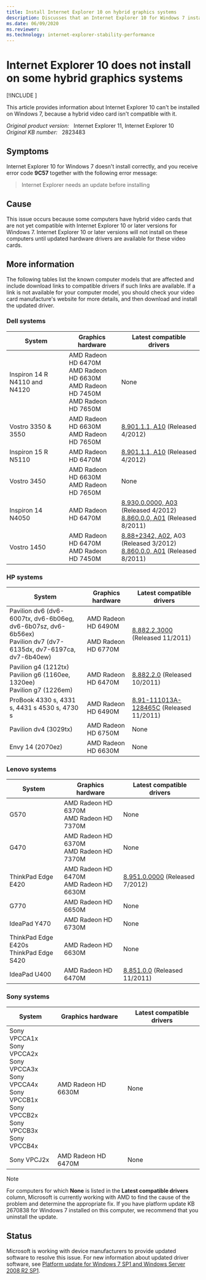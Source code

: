 ```yaml
---
title: Install Internet Explorer 10 on hybrid graphics systems
description: Discusses that an Internet Explorer 10 for Windows 7 installation fails because of an incompatible driver for a hybrid video card, and you receive an error message.
ms.date: 06/09/2020
ms.reviewer: 
ms.technology: internet-explorer-stability-performance
---
```

# Internet Explorer 10 does not install on some hybrid graphics systems

[!INCLUDE [](../../../includes/browsers-important.md)]

This article provides information about Internet Explorer 10 can't be installed on Windows 7, because a hybrid video card isn't compatible with it.

_Original product version:_ &nbsp; Internet Explorer 11, Internet Explorer 10  
_Original KB number:_ &nbsp; 2823483

## Symptoms

Internet Explorer 10 for Windows 7 doesn't install correctly, and you receive error code **9C57** together with the following error message:

> Internet Explorer needs an update before installing

## Cause

This issue occurs because some computers have hybrid video cards that are not yet compatible with Internet Explorer 10 or later versions for Windows 7. Internet Explorer 10 or later versions will not install on these computers until updated hardware drivers are available for these video cards.

## More information

The following tables list the known computer models that are affected and include download links to compatible drivers if such links are available. If a link is not available for your computer model, you should check your video card manufacture's website for more details, and then download and install the updated driver.

### Dell systems

|System|Graphics hardware|Latest compatible drivers|
|---|---|---|
|Inspiron 14 R N4110 and N4120|AMD Radeon HD 6470M<br/>AMD Radeon HD 6630M<br/>AMD Radeon HD 7450M<br/>AMD Radeon HD 7650M|None|
|Vostro 3350 & 3550|AMD Radeon HD 6630M<br/>AMD Radeon HD 7650M| [8.901.1.1, A10](http://www.dell.com/support/drivers/us/en/19/driverdetails?driverid=g22hg) (Released 4/2012)|
|Inspiron 15 R N5110|AMD Radeon HD 6470M| [8.901.1.1, A10](http://www.dell.com/support/drivers/us/en/19/driverdetails?driverid=g22hg) (Released 4/2012)|
|Vostro 3450|AMD Radeon HD 6630M<br/>AMD Radeon HD 7650M|None|
|Inspiron 14 N4050|AMD Radeon HD 6470M| [8.930.0.0000, A03](http://www.dell.com/support/drivers/us/en/19/driverdetails?driverid=kk4kw) (Released 4/2012)<br/> [8.860.0.0, A01](http://www.dell.com/support/drivers/us/en/19/driverdetails?driverid=cfj09) (Released 8/2011)|
|Vostro 1450|AMD Radeon HD 6470M<br/>AMD Radeon HD 7450M| [8.88+2342, A02](http://www.dell.com/support/drivers/us/en/19/driverdetails?driverid=2m9xt), A03 (Released 3/2012)<br/> [8.860.0.0, A01](http://www.dell.com/support/drivers/us/en/19/driverdetails?driverid=cfj09) (Released 8/2011)|
  
### HP systems

|System|Graphics hardware|Latest compatible drivers|
|---|---|---|
|Pavilion dv6 (dv6-6007tx, dv6-6b06eg, dv6-6b07sz, dv6-6b56ex)<br/>Pavilion dv7 (dv7-6135dx, dv7-6197ca, dv7-6b40ew)|AMD Radeon HD 6490M<br/><br/>AMD Radeon HD 6770M| [8.882.2.3000](https://h30434.www3.hp.com/t5/Notebooks-Archive-Read-Only/Problems-with-new-AMD-drivers-8-882-2-3000-for-HP-Pavilion/td-p/1073181) (Released 11/2011)|
|Pavilion g4 (1212tx)<br/>Pavilion g6 (1160ee, 1320ee)<br/>Pavilion g7 (1226em)|AMD Radeon HD 6470M| [8.882.2.0](https://drivers.softpedia.com/get/GRAPHICS-BOARD/AMD/HP-2000-211HE-AMD-HD-Graphics-Driver-888220-for-Windows-7.shtml) (Released 10/2011)|
|ProBook 4330 s, 4331 s, 4431 s 4530 s, 4730 s|AMD Radeon HD 6490M| [8.91-111013A-128465C](https://ftp.hp.com/pub/softpaq/sp55001-55500/sp55304.exe) (Released 11/2011)|
|Pavilion dv4 (3029tx)|AMD Radeon HD 6750M|None|
|Envy 14 (2070ez)|AMD Radeon HD 6630M|None|
  
### Lenovo systems

|System|Graphics hardware|Latest compatible drivers|
|---|---|---|
|G570|AMD Radeon HD 6370M<br/>AMD Radeon HD 7370M|None|
|G470|AMD Radeon HD 6370M<br/>AMD Radeon HD 7370M|None|
|ThinkPad Edge E420|AMD Radeon HD 6470M<br/>AMD Radeon HD 6630M| [8.951.0.0000](https://support.lenovo.com/us/en/downloads/ds014099) (Released 7/2012)|
|G770|AMD Radeon HD 6650M|None|
|IdeaPad Y470|AMD Radeon HD 6730M|None|
|ThinkPad Edge E420s<br/>ThinkPad Edge S420|AMD Radeon HD 6630M|None|
|IdeaPad U400|AMD Radeon HD 6470M| [8.851.0.0](https://download.lenovo.com/UserFiles/Driver/en/Downloads%20and%20Drivers/U400/Win7%20Update/IN1VDO77WW5.exe) (Released 11/2011)|
  
### Sony systems

|System|Graphics hardware|Latest compatible drivers|
|---|---|---|
|Sony VPCCA1x<br/>Sony VPCCA2x<br/>Sony VPCCA3x<br/>Sony VPCCA4x<br/>Sony VPCCB1x<br/>Sony VPCCB2x<br/>Sony VPCCB3x<br/>Sony VPCCB4x|AMD Radeon HD 6630M|None|
|Sony VPCJ2x|AMD Radeon HD 6470M|None|
  
> [!NOTE]
> For computers for which **None** is listed in the **Latest compatible drivers** column, Microsoft is currently working with AMD to find the cause of the problem and determine the appropriate fix. If you have platform update KB 2670838 for Windows 7 installed on this computer, we recommend that you uninstall the update.

## Status

Microsoft is working with device manufacturers to provide updated software to resolve this issue. For new information about updated driver software, see [Platform update for Windows 7 SP1 and Windows Server 2008 R2 SP1](https://support.microsoft.com/help/2670838).
